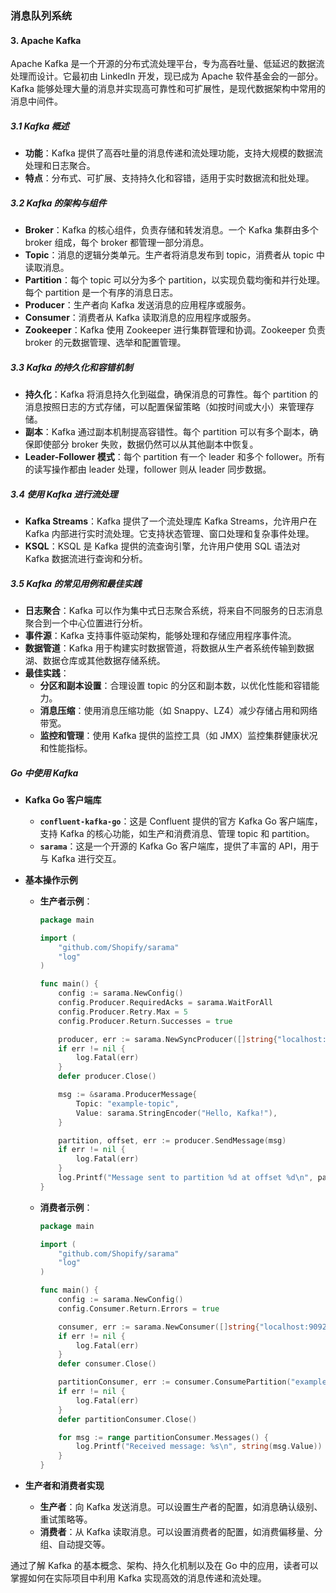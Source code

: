 ### 消息队列系统

#### 3. Apache Kafka

Apache Kafka 是一个开源的分布式流处理平台，专为高吞吐量、低延迟的数据流处理而设计。它最初由 LinkedIn 开发，现已成为 Apache 软件基金会的一部分。Kafka 能够处理大量的消息并实现高可靠性和可扩展性，是现代数据架构中常用的消息中间件。

##### 3.1 Kafka 概述

- **功能**：Kafka 提供了高吞吐量的消息传递和流处理功能，支持大规模的数据流处理和日志聚合。
- **特点**：分布式、可扩展、支持持久化和容错，适用于实时数据流和批处理。

##### 3.2 Kafka 的架构与组件

- **Broker**：Kafka 的核心组件，负责存储和转发消息。一个 Kafka 集群由多个 broker 组成，每个 broker 都管理一部分消息。
- **Topic**：消息的逻辑分类单元。生产者将消息发布到 topic，消费者从 topic 中读取消息。
- **Partition**：每个 topic 可以分为多个 partition，以实现负载均衡和并行处理。每个 partition 是一个有序的消息日志。
- **Producer**：生产者向 Kafka 发送消息的应用程序或服务。
- **Consumer**：消费者从 Kafka 读取消息的应用程序或服务。
- **Zookeeper**：Kafka 使用 Zookeeper 进行集群管理和协调。Zookeeper 负责 broker 的元数据管理、选举和配置管理。

##### 3.3 Kafka 的持久化和容错机制

- **持久化**：Kafka 将消息持久化到磁盘，确保消息的可靠性。每个 partition 的消息按照日志的方式存储，可以配置保留策略（如按时间或大小）来管理存储。
- **副本**：Kafka 通过副本机制提高容错性。每个 partition 可以有多个副本，确保即使部分 broker 失败，数据仍然可以从其他副本中恢复。
- **Leader-Follower 模式**：每个 partition 有一个 leader 和多个 follower。所有的读写操作都由 leader 处理，follower 则从 leader 同步数据。

##### 3.4 使用 Kafka 进行流处理

- **Kafka Streams**：Kafka 提供了一个流处理库 Kafka Streams，允许用户在 Kafka 内部进行实时流处理。它支持状态管理、窗口处理和复杂事件处理。
- **KSQL**：KSQL 是 Kafka 提供的流查询引擎，允许用户使用 SQL 语法对 Kafka 数据流进行查询和分析。

##### 3.5 Kafka 的常见用例和最佳实践

- **日志聚合**：Kafka 可以作为集中式日志聚合系统，将来自不同服务的日志消息聚合到一个中心位置进行分析。
- **事件源**：Kafka 支持事件驱动架构，能够处理和存储应用程序事件流。
- **数据管道**：Kafka 用于构建实时数据管道，将数据从生产者系统传输到数据湖、数据仓库或其他数据存储系统。
- **最佳实践**：
  - **分区和副本设置**：合理设置 topic 的分区和副本数，以优化性能和容错能力。
  - **消息压缩**：使用消息压缩功能（如 Snappy、LZ4）减少存储占用和网络带宽。
  - **监控和管理**：使用 Kafka 提供的监控工具（如 JMX）监控集群健康状况和性能指标。

##### **Go 中使用 Kafka**

- **Kafka Go 客户端库**
  - **`confluent-kafka-go`**：这是 Confluent 提供的官方 Kafka Go 客户端库，支持 Kafka 的核心功能，如生产和消费消息、管理 topic 和 partition。
  - **`sarama`**：这是一个开源的 Kafka Go 客户端库，提供了丰富的 API，用于与 Kafka 进行交互。

- **基本操作示例**
  - **生产者示例**：
    ```go
    package main

    import (
        "github.com/Shopify/sarama"
        "log"
    )

    func main() {
        config := sarama.NewConfig()
        config.Producer.RequiredAcks = sarama.WaitForAll
        config.Producer.Retry.Max = 5
        config.Producer.Return.Successes = true

        producer, err := sarama.NewSyncProducer([]string{"localhost:9092"}, config)
        if err != nil {
            log.Fatal(err)
        }
        defer producer.Close()

        msg := &sarama.ProducerMessage{
            Topic: "example-topic",
            Value: sarama.StringEncoder("Hello, Kafka!"),
        }

        partition, offset, err := producer.SendMessage(msg)
        if err != nil {
            log.Fatal(err)
        }
        log.Printf("Message sent to partition %d at offset %d\n", partition, offset)
    }
    ```

  - **消费者示例**：
    ```go
    package main

    import (
        "github.com/Shopify/sarama"
        "log"
    )

    func main() {
        config := sarama.NewConfig()
        config.Consumer.Return.Errors = true

        consumer, err := sarama.NewConsumer([]string{"localhost:9092"}, config)
        if err != nil {
            log.Fatal(err)
        }
        defer consumer.Close()

        partitionConsumer, err := consumer.ConsumePartition("example-topic", 0, sarama.OffsetNewest)
        if err != nil {
            log.Fatal(err)
        }
        defer partitionConsumer.Close()

        for msg := range partitionConsumer.Messages() {
            log.Printf("Received message: %s\n", string(msg.Value))
        }
    }
    ```

- **生产者和消费者实现**
  - **生产者**：向 Kafka 发送消息。可以设置生产者的配置，如消息确认级别、重试策略等。
  - **消费者**：从 Kafka 读取消息。可以设置消费者的配置，如消费偏移量、分组、自动提交等。

通过了解 Kafka 的基本概念、架构、持久化机制以及在 Go 中的应用，读者可以掌握如何在实际项目中利用 Kafka 实现高效的消息传递和流处理。